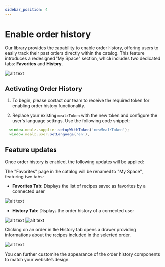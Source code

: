 ```yaml
---
sidebar_position: 4 
---
```


# Enable order history

Our library provides the capability to enable order history, offering users to easily track their past orders directly within the catalog. This feature introduces a redesigned "My Space" section, which includes two dedicated tabs: **Favorites** and **History**.

![alt text](https://storage.googleapis.com/assets.miam.tech/kmm_documentation/web/examples/9.1/my-space-history.png "History tab")

## Activating Order History

1. To begin, please contact our team to receive the required token for enabling order history functionality.

2. Replace your existing `mealzToken` with the new token and configure the user's language settings. Use the following code snippet:

  ```js
    window.mealz.supplier.setupWithToken('newMealzToken');
    window.mealz.user.setLanguage('en');
  ```

## Feature updates 

Once order history is enabled, the following updates will be applied:

The "Favorites" page in the catalog will be renamed to "My Space", featuring two tabs:
- **Favorites Tab**: Displays the list of recipes saved as favorites by a connected user

![alt text](https://storage.googleapis.com/assets.miam.tech/kmm_documentation/web/examples/9.1/my-space-favorites.png "Favorites tab")

- **History Tab**: Displays the order history of a connected user

![alt text](https://storage.googleapis.com/assets.miam.tech/kmm_documentation/web/examples/9.1/my-space-history.png "History tab")
![alt text](https://storage.googleapis.com/assets.miam.tech/kmm_documentation/web/examples/9.1/my-space-empty-history.png "History tab with no history")

Clicking on an order in the History tab opens a drawer providing informations about the recipes included in the selected order.

![alt text](https://storage.googleapis.com/assets.miam.tech/kmm_documentation/web/examples/9.1/my-space-history-drawer.png "Order details drawer")


You can further customize the appearance of the order history components to match your website’s design.